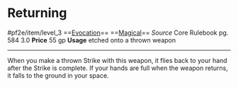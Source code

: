 # Returning
#pf2e/item/level_3
==[Evocation](../../../Traits/Evocation.md)== ==[Magical](../../../Traits/Magical.md)==
*Source* Core Rulebook pg. 584 3.0
**Price** 55 gp
**Usage** etched onto a thrown weapon

---
When you make a thrown Strike with this weapon, it flies back to your hand after the Strike is complete. If your hands are full when the weapon returns, it falls to the ground in your space.